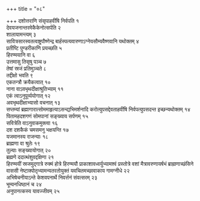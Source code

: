 +++
title = "०८"

+++
दशोत्तराणि संसृपाहवींषि निर्वपति १  
देवयजनान्तरमेकैकेनोत्सर्पति २  
शालायामन्त्यम् ३  
सावित्रसारस्वतत्वाष्ट्रपौष्णेन्द्र बार्हस्पत्यवारुणाऽग्नेयसौम्यवैष्णवानि यथोक्तम् ४  
प्रतीष्टि पुण्डरीकाणि प्रयच्छति ५  
हिरण्मयानि वा ६  
उत्तमासु तिसृषु पञ्च ७  
तेषां स्रजं प्रतिमुञ्चते ८  
तद्दीक्षो भवति ९  
एकतन्त्रौ क्रयैकत्वात् १०  
नाना वाऽवभृथदीक्षाश्रुतिभ्याम् ११  
एकं त्वाऽनुपूर्व्ययोगात् १२  
अवभृथदीक्षाभ्यासो वचनात् १३  
सप्तम्यां ब्रह्मागारात्सोममाहृत्याऽसन्द्यभिमर्शनादि करोत्युपसद्देवताहवींषि निर्वपत्युपसदन्त इच्छन्यथोक्तम् १४  
पितामहदशगणं सोमपानां सङ्ख्याय सर्पणम् १५  
सवित्रेति वाऽनुवाकमुक्त्वा १६  
दश दशकैकं चमसमनु भक्षयन्ति १७  
यजमानस्य राजन्याः १८  
ब्राह्मणा वा श्रुतेः १९  
तुल्याः सङ्ख्यायोगात् २०  
ब्रह्मणे ददात्थंशुवद्दक्षिणा २१  
हिरण्मयीं स्रजमुद्गात्रे रुक्मं होत्रे हिरण्मयौ प्राकाशावध्वर्युभ्यामश्वं प्रस्तोत्रे वशां मैत्रावरुणायर्षभं ब्राह्मणाच्छंसिने वाससी नेष्टाक्पोतृभ्यामन्यतरतोयुक्तं यवचितमच्छावाकाय गामग्नीधे २२  
अभिषेचनीयाऽन्ते केशवपनार्थे निवर्त्तनं संवत्सरम् २३  
भूम्यनधिष्ठानं च २४  
अनुपानत्कस्य यावज्जीवम् २५  
